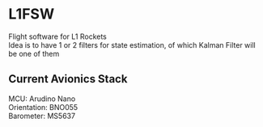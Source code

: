 # L1FSW

Flight software for L1 Rockets  
Idea is to have 1 or 2 filters for state estimation, of which Kalman Filter will be one of them

## Current Avionics Stack
MCU: Arudino Nano  
Orientation: BNO055  
Barometer: MS5637  
